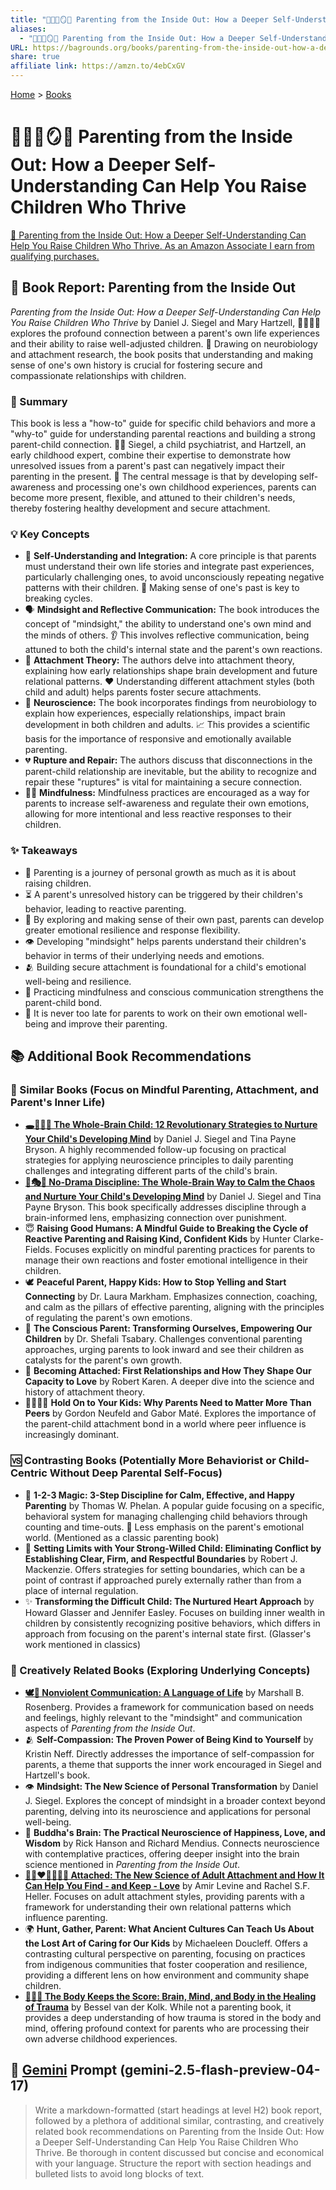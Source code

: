 ```yaml
---
title: "🤱🏼🤿🪞🌱 Parenting from the Inside Out: How a Deeper Self-Understanding Can Help You Raise Children Who Thrive"
aliases:
  - "🤱🏼🤿🪞🌱 Parenting from the Inside Out: How a Deeper Self-Understanding Can Help You Raise Children Who Thrive"
URL: https://bagrounds.org/books/parenting-from-the-inside-out-how-a-deeper-self-understanding-can-help-you-raise-children-who-thrive
share: true
affiliate link: https://amzn.to/4ebCxGV
---
```

[Home](../index.md) > [Books](./index.md)  
# 🤱🏼🤿🪞🌱 Parenting from the Inside Out: How a Deeper Self-Understanding Can Help You Raise Children Who Thrive  
[🛒 Parenting from the Inside Out: How a Deeper Self-Understanding Can Help You Raise Children Who Thrive. As an Amazon Associate I earn from qualifying purchases.](https://amzn.to/4ebCxGV)  
  
## 📖 Book Report: Parenting from the Inside Out  
  
*Parenting from the Inside Out: How a Deeper Self-Understanding Can Help You Raise Children Who Thrive* by Daniel J. Siegel and Mary Hartzell, 👨‍👩‍👧‍👦 explores the profound connection between a parent's own life experiences and their ability to raise well-adjusted children. 🧠 Drawing on neurobiology and attachment research, the book posits that understanding and making sense of one's own history is crucial for fostering secure and compassionate relationships with children.  
  
### 📝 Summary  
  
This book is less a "how-to" guide for specific child behaviors and more a "why-to" guide for understanding parental reactions and building a strong parent-child connection. 👨‍⚕️ Siegel, a child psychiatrist, and Hartzell, an early childhood expert, combine their expertise to demonstrate how unresolved issues from a parent's past can negatively impact their parenting in the present. 🔑 The central message is that by developing self-awareness and processing one's own childhood experiences, parents can become more present, flexible, and attuned to their children's needs, thereby fostering healthy development and secure attachment.  
  
### 💡 Key Concepts  
  
* 🧠 **Self-Understanding and Integration:** A core principle is that parents must understand their own life stories and integrate past experiences, particularly challenging ones, to avoid unconsciously repeating negative patterns with their children. 🔄 Making sense of one's past is key to breaking cycles.  
* 🗣️ **Mindsight and Reflective Communication:** The book introduces the concept of "mindsight," the ability to understand one's own mind and the minds of others. 👂 This involves reflective communication, being attuned to both the child's internal state and the parent's own reactions.  
* 🔗 **Attachment Theory:** The authors delve into attachment theory, explaining how early relationships shape brain development and future relational patterns. ❤️ Understanding different attachment styles (both child and adult) helps parents foster secure attachments.  
* 🔬 **Neuroscience:** The book incorporates findings from neurobiology to explain how experiences, especially relationships, impact brain development in both children and adults. 📈 This provides a scientific basis for the importance of responsive and emotionally available parenting.  
* 💔 **Rupture and Repair:** The authors discuss that disconnections in the parent-child relationship are inevitable, but the ability to recognize and repair these "ruptures" is vital for maintaining a secure connection.  
* 🧘‍♀️ **Mindfulness:** Mindfulness practices are encouraged as a way for parents to increase self-awareness and regulate their own emotions, allowing for more intentional and less reactive responses to their children.  
  
### ✨ Takeaways  
  
* 🌱 Parenting is a journey of personal growth as much as it is about raising children.  
* ⏳ A parent's unresolved history can be triggered by their children's behavior, leading to reactive parenting.  
* 🧭 By exploring and making sense of their own past, parents can develop greater emotional resilience and response flexibility.  
* 👁️ Developing "mindsight" helps parents understand their children's behavior in terms of their underlying needs and emotions.  
* 🫂 Building secure attachment is foundational for a child's emotional well-being and resilience.  
* 💬 Practicing mindfulness and conscious communication strengthens the parent-child bond.  
* 🌟 It is never too late for parents to work on their own emotional well-being and improve their parenting.  
  
## 📚 Additional Book Recommendations  
  
### 🤝 Similar Books (Focus on Mindful Parenting, Attachment, and Parent's Inner Life)  
  
* **[🕳️🧠👶🏽 The Whole-Brain Child: 12 Revolutionary Strategies to Nurture Your Child's Developing Mind](./the-whole-brain-child.md)** by Daniel J. Siegel and Tina Payne Bryson. A highly recommended follow-up focusing on practical strategies for applying neuroscience principles to daily parenting challenges and integrating different parts of the child's brain.  
* **[🚫🎭🧠 No-Drama Discipline: The Whole-Brain Way to Calm the Chaos and Nurture Your Child's Developing Mind](./no-drama-discipline.md)** by Daniel J. Siegel and Tina Payne Bryson. This book specifically addresses discipline through a brain-informed lens, emphasizing connection over punishment.  
* 😇 **Raising Good Humans: A Mindful Guide to Breaking the Cycle of Reactive Parenting and Raising Kind, Confident Kids** by Hunter Clarke-Fields. Focuses explicitly on mindful parenting practices for parents to manage their own reactions and foster emotional intelligence in their children.  
* 🕊️ **Peaceful Parent, Happy Kids: How to Stop Yelling and Start Connecting** by Dr. Laura Markham. Emphasizes connection, coaching, and calm as the pillars of effective parenting, aligning with the principles of regulating the parent's own emotions.  
* 💖 **The Conscious Parent: Transforming Ourselves, Empowering Our Children** by Dr. Shefali Tsabary. Challenges conventional parenting approaches, urging parents to look inward and see their children as catalysts for the parent's own growth.  
* 👶 **Becoming Attached: First Relationships and How They Shape Our Capacity to Love** by Robert Karen. A deeper dive into the science and history of attachment theory.  
* 👨‍👩‍👧‍👦 **Hold On to Your Kids: Why Parents Need to Matter More Than Peers** by Gordon Neufeld and Gabor Maté. Explores the importance of the parent-child attachment bond in a world where peer influence is increasingly dominant.  
  
### 🆚 Contrasting Books (Potentially More Behaviorist or Child-Centric Without Deep Parental Self-Focus)  
  
* 🔢 **1-2-3 Magic: 3-Step Discipline for Calm, Effective, and Happy Parenting** by Thomas W. Phelan. A popular guide focusing on a specific, behavioral system for managing challenging child behaviors through counting and time-outs. 🙁 Less emphasis on the parent's emotional world. (Mentioned as a classic parenting book)  
* 🚧 **Setting Limits with Your Strong-Willed Child: Eliminating Conflict by Establishing Clear, Firm, and Respectful Boundaries** by Robert J. Mackenzie. Offers strategies for setting boundaries, which can be a point of contrast if approached purely externally rather than from a place of internal regulation.  
* ✨ **Transforming the Difficult Child: The Nurtured Heart Approach** by Howard Glasser and Jennifer Easley. Focuses on building inner wealth in children by consistently recognizing positive behaviors, which differs in approach from focusing on the parent's internal state first. (Glasser's work mentioned in classics)  
  
### 🎨 Creatively Related Books (Exploring Underlying Concepts)  
  
* **[🕊️🤝 Nonviolent Communication: A Language of Life](./nonviolent-communication.md)** by Marshall B. Rosenberg. Provides a framework for communication based on needs and feelings, highly relevant to the "mindsight" and communication aspects of *Parenting from the Inside Out*.  
* 🫂 **Self-Compassion: The Proven Power of Being Kind to Yourself** by Kristin Neff. Directly addresses the importance of self-compassion for parents, a theme that supports the inner work encouraged in Siegel and Hartzell's book.  
* 👁️ **Mindsight: The New Science of Personal Transformation** by Daniel J. Siegel. Explores the concept of mindsight in a broader context beyond parenting, delving into its neuroscience and applications for personal well-being.  
* 🧠 **Buddha's Brain: The Practical Neuroscience of Happiness, Love, and Wisdom** by Rick Hanson and Richard Mendius. Connects neuroscience with contemplative practices, offering deeper insight into the brain science mentioned in *Parenting from the Inside Out*.  
* **[👩🏼‍❤️‍💋‍👨🏻🔗 Attached: The New Science of Adult Attachment and How It Can Help You Find - and Keep - Love](./attached-the-new-science-of-adult-attachment-and-how-it-can-help-you-find-and-keep-love.md)** by Amir Levine and Rachel S.F. Heller. Focuses on adult attachment styles, providing parents with a framework for understanding their own relational patterns which influence parenting.  
* 🌍 **Hunt, Gather, Parent: What Ancient Cultures Can Teach Us About the Lost Art of Caring for Our Kids** by Michaeleen Doucleff. Offers a contrasting cultural perspective on parenting, focusing on practices from indigenous communities that foster cooperation and resilience, providing a different lens on how environment and community shape children.  
* **[🤕🎼🧠 The Body Keeps the Score: Brain, Mind, and Body in the Healing of Trauma](./the-body-keeps-the-score-brain-mind-and-body-in-the-healing-of-trauma.md)** by Bessel van der Kolk. While not a parenting book, it provides a deep understanding of how trauma is stored in the body and mind, offering profound context for parents who are processing their own adverse childhood experiences.  
  
## 💬 [Gemini](../software/gemini.md) Prompt (gemini-2.5-flash-preview-04-17)  
> Write a markdown-formatted (start headings at level H2) book report, followed by a plethora of additional similar, contrasting, and creatively related book recommendations on Parenting from the Inside Out: How a Deeper Self-Understanding Can Help You Raise Children Who Thrive. Be thorough in content discussed but concise and economical with your language. Structure the report with section headings and bulleted lists to avoid long blocks of text.